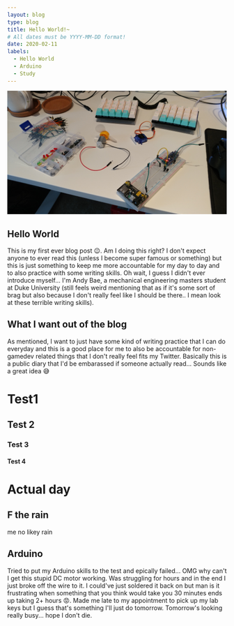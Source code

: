 ```yaml
---
layout: blog
type: blog
title: Hello World!~
# All dates must be YYYY-MM-DD format!
date: 2020-02-11
labels:
  - Hello World
  - Arduino
  - Study
---
```


<img class="ui medium left floated image" src="../images/blog/2020-2/11arduino.jpg">

## Hello World
This is my first ever blog post 😉. Am I doing this right? I don't expect anyone to ever read this (unless I become super famous or something) but this is just something to keep me more accountable for my day to day and to also practice with some writing skills. Oh wait, I guess I didn't ever introduce myself... I'm Andy Bae, a mechanical engineering masters student at Duke University (still feels weird mentioning that as if it's some sort of brag but also because I don't really feel like I should be there.. I mean look at these terrible writing skills).

## What I want out of the blog
As mentioned, I want to just have some kind of writing practice that I can do everyday and this is a good place for me to also be accountable for non-gamedev related things that I don't really feel fits my Twitter. Basically this is a public diary that I'd be embarassed if someone actually read... Sounds like a great idea 😅

# Test1
## Test 2
### Test 3
#### Test 4

# Actual day

## F the rain
me no likey rain

## Arduino
Tried to put my Arduino skills to the test and epically failed... OMG why can't I get this stupid DC motor working. Was struggling for hours and in the end I just broke off the wire to it. I could've just soldered it back on but man is it frustrating when something that you think would take you 30 minutes ends up taking 2+ hours 😡. Made me late to my appointment to pick up my lab keys but I guess that's something I'll just do tomorrow. Tomorrow's looking really busy... hope I don't die.